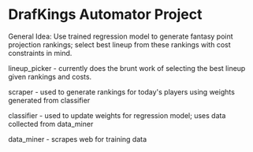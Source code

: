# DrafKings Automator Project

General Idea: Use trained regression model to generate fantasy point projection rankings; select best lineup from these rankings with cost constraints in mind.

lineup_picker - currently does the brunt work of selecting the best lineup given rankings and costs.

scraper - used to generate rankings for today's players using weights generated from classifier

classifier - used to update weights for regression model; uses data collected from data_miner

data_miner - scrapes web for training data
